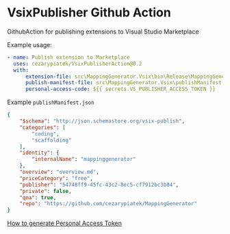 # VsixPublisher Github Action
GithubAction for publishing extensions to Visual Studio Marketplace


Example usage:

```yml
- name: Publish extension to Marketplace
  uses: cezarypiatek/VsixPublisherAction@0.2
  with:
      extension-file: src\MappingGenerator.Vsix\bin\Release\MappingGenerator.vsix
      publish-manifest-file: src\MappingGenerator.Vsix\publishManifest.json
      personal-access-code: ${{ secrets.VS_PUBLISHER_ACCESS_TOKEN }}
```

Example `publishManifest.json`

```json
{
    "$schema": "http://json.schemastore.org/vsix-publish",
    "categories": [
        "coding",
        "scaffolding"
    ],
    "identity": {
        "internalName": "mappinggenerator"
    },
    "overview": "overview.md",
    "priceCategory": "free",
    "publisher": "54748ff9-45fc-43c2-8ec5-cf7912bc3b84",
    "private": false,
    "qna": true,
    "repo": "https://github.com/cezarypiatek/MappingGenerator"
}
```

[How to generate Personal Access Token](https://code.visualstudio.com/api/working-with-extensions/publishing-extension#get-a-personal-access-token)
